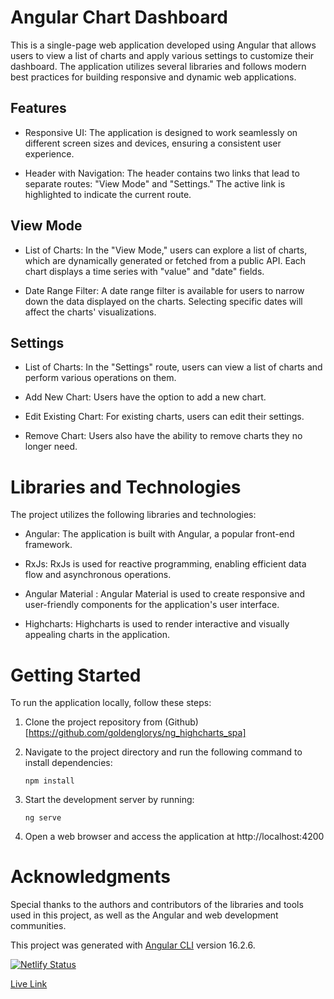 # Angular Chart Dashboard

This is a single-page web application developed using Angular that allows users to view a list of charts and apply various settings to customize their dashboard. The application utilizes several libraries and follows modern best practices for building responsive and dynamic web applications.

## Features
- Responsive UI: The application is designed to work seamlessly on different screen sizes and devices, ensuring a consistent user experience.

- Header with Navigation: The header contains two links that lead to separate routes: "View Mode" and "Settings." The active link is highlighted to indicate the current route.

## View Mode
- List of Charts: In the "View Mode," users can explore a list of charts, which are dynamically generated or fetched from a public API. Each chart displays a time series with "value" and "date" fields.

- Date Range Filter: A date range filter is available for users to narrow down the data displayed on the charts. Selecting specific dates will affect the charts' visualizations.

## Settings
- List of Charts: In the "Settings" route, users can view a list of charts and perform various operations on them.

- Add New Chart: Users have the option to add a new chart.

- Edit Existing Chart: For existing charts, users can edit their settings.

- Remove Chart: Users also have the ability to remove charts they no longer need.

# Libraries and Technologies
The project utilizes the following libraries and technologies:

- Angular: The application is built with Angular, a popular front-end framework.

- RxJs: RxJs is used for reactive programming, enabling efficient data flow and asynchronous operations.

- Angular Material : Angular Material is used to create responsive and user-friendly components for the application's user interface.

- Highcharts: Highcharts is used to render interactive and visually appealing charts in the application.


# Getting Started
To run the application locally, follow these steps:

1. Clone the project repository from (Github)[https://github.com/goldenglorys/ng_highcharts_spa]
2. Navigate to the project directory and run the following command to install dependencies:

    ```npm install```
3. Start the development server by running:

    ```ng serve```

4. Open a web browser and access the application at http://localhost:4200

# Acknowledgments
Special thanks to the authors and contributors of the libraries and tools used in this project, as well as the Angular and web development communities.

This project was generated with [Angular CLI](https://github.com/angular/angular-cli) version 16.2.6.

[![Netlify Status](https://api.netlify.com/api/v1/badges/9b754129-e114-404a-9e77-b4b5c20aca9c/deploy-status)](https://app.netlify.com/sites/natlex-angular-spa/deploys)

[Live Link](https://natlex-angular-spa.netlify.app/)